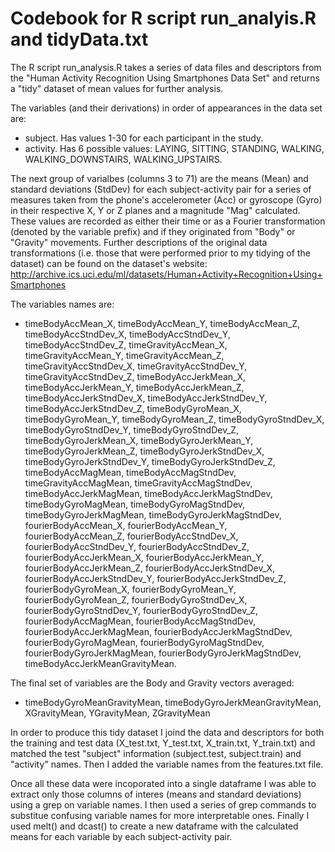 # Codebook for R script run_analyis.R and tidyData.txt

The R script run_analysis.R takes a series of data files and descriptors from the "Human Activity Recognition Using Smartphones Data Set" and returns a "tidy" dataset of mean values for further analysis.

The variables (and their derivations) in order of appearances in the data set are:

- subject. Has values 1-30 for each participant in the study.
- activity. Has 6 possible values: LAYING, SITTING, STANDING, WALKING, WALKING_DOWNSTAIRS, WALKING_UPSTAIRS.

The next group of varialbes (columns 3 to 71) are the means (Mean) and standard deviations (StdDev) for each subject-activity pair for a series of measures taken from the phone's accelerometer (Acc) or gyroscope (Gyro) in their respective X, Y or Z planes and a magnitude "Mag" calculated. These values are recorded as either their time or as a Fourier transformation (denoted by the variable prefix) and if they originated from "Body" or "Gravity" movements. Further descriptions of the original data transformations (i.e. those that were performed prior to my tidying of the dataset) can be found on the dataset's website: http://archive.ics.uci.edu/ml/datasets/Human+Activity+Recognition+Using+Smartphones

The variables names are: 
- timeBodyAccMean_X, timeBodyAccMean_Y, timeBodyAccMean_Z, timeBodyAccStndDev_X, timeBodyAccStndDev_Y, timeBodyAccStndDev_Z, timeGravityAccMean_X, timeGravityAccMean_Y, timeGravityAccMean_Z, timeGravityAccStndDev_X, timeGravityAccStndDev_Y, timeGravityAccStndDev_Z, timeBodyAccJerkMean_X, timeBodyAccJerkMean_Y, timeBodyAccJerkMean_Z, timeBodyAccJerkStndDev_X, timeBodyAccJerkStndDev_Y, timeBodyAccJerkStndDev_Z, timeBodyGyroMean_X, timeBodyGyroMean_Y, timeBodyGyroMean_Z, timeBodyGyroStndDev_X, timeBodyGyroStndDev_Y, timeBodyGyroStndDev_Z, timeBodyGyroJerkMean_X, timeBodyGyroJerkMean_Y, timeBodyGyroJerkMean_Z, timeBodyGyroJerkStndDev_X, timeBodyGyroJerkStndDev_Y, timeBodyGyroJerkStndDev_Z, timeBodyAccMagMean, timeBodyAccMagStndDev, timeGravityAccMagMean, timeGravityAccMagStndDev, timeBodyAccJerkMagMean, timeBodyAccJerkMagStndDev, timeBodyGyroMagMean, timeBodyGyroMagStndDev, timeBodyGyroJerkMagMean, timeBodyGyroJerkMagStndDev, fourierBodyAccMean_X, fourierBodyAccMean_Y, fourierBodyAccMean_Z, fourierBodyAccStndDev_X, fourierBodyAccStndDev_Y, fourierBodyAccStndDev_Z, fourierBodyAccJerkMean_X, fourierBodyAccJerkMean_Y, fourierBodyAccJerkMean_Z, fourierBodyAccJerkStndDev_X, fourierBodyAccJerkStndDev_Y, fourierBodyAccJerkStndDev_Z, fourierBodyGyroMean_X, fourierBodyGyroMean_Y, fourierBodyGyroMean_Z, fourierBodyGyroStndDev_X, fourierBodyGyroStndDev_Y, fourierBodyGyroStndDev_Z, fourierBodyAccMagMean, fourierBodyAccMagStndDev, fourierBodyAccJerkMagMean, fourierBodyAccJerkMagStndDev, fourierBodyGyroMagMean, fourierBodyGyroMagStndDev, fourierBodyGyroJerkMagMean, fourierBodyGyroJerkMagStndDev, timeBodyAccJerkMeanGravityMean.

The final set of variables are the Body and Gravity vectors averaged:
- timeBodyGyroMeanGravityMean, timeBodyGyroJerkMeanGravityMean, XGravityMean, YGravityMean, ZGravityMean

In order to produce this tidy dataset I joind the data and descriptors for both the training and test data (X_test.txt, Y_test.txt, X_train.txt, Y_train.txt) and matched the test "subject" information (subject.test, subject.train) and "activity" names. Then I added the variable names from the features.txt file.

Once all these data were incoporated into a single dataframe I was able to extract only those columns of interes (means and standard deviations) using a grep on variable names. I then used a series of grep commands to substitue confusing variable names for more interpretable ones. Finally I used melt() and dcast() to create a new dataframe with the calculated means for each variable by each subject-activity pair.
